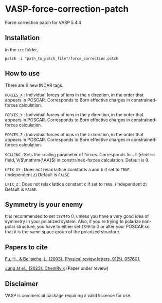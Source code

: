 # VASP-force-correction-patch
Force correction patch for VASP 5.4.4

## Installation
 in the `src` folder,
```
patch -i "path_to_patch_file"/force_correction.patch
```



## How to use

There are 6 new INCAR tags.

`FORCES_X`
: Individual forces of ions in the x direction, in the order that appears in POSCAR. Corresponds to Born effective charges in constrained-forces calculation.

`FORCES_Y`
: Individual forces of ions in the y direction, in the order that appears in POSCAR. Corresponds to Born effective charges in constrained-forces calculation.

`FORCES_Z`
: Individual forces of ions in the z direction, in the order that appears in POSCAR. Corresponds to Born effective charges in constrained-forces calculation.

`SCALING`
: Sets the scaling parameter of forces. Corresponds to $-\mathcal{E}$ (electric field, V/$\mathrm{\AA}$) in constrained-forces calculation. Default is 0.

`LFIX_XY`
: Does not relax lattice constants a and b if set to `TRUE`. (independent z) Default is `FALSE`.

`LFIX_Z`
: Does not relax lattice constant c if set to `TRUE`. (independent z) Default is `FALSE`.

## Symmetry is your enemy

It is recommended to set `ISYM` to 0, unless you have a very good idea of symmetry in your polarized system. Also, if you're trying to polarize non-polar structure, you have to either set `ISYM` to 0 or alter your POSCAR so that it is the same space group of the polarized structure.

## Papers to cite

[Fu, H., & Bellaiche, L. (2003). Physical review letters, 91(5), 057601.](https://journals.aps.org/prl/abstract/10.1103/PhysRevLett.91.057601)

[Jung at el., (2023). ChemRvix](https://chemrxiv.org/engage/chemrxiv/article-details/63fd7308897b18336f3a59aa) (Paper under review)

## Disclaimer
VASP is commercial package requiring a valid liscence for use.
